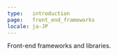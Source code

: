 ```yaml
---
type:   introduction
page:   front_end_frameworks
locale: ja-JP
---
```


Front-end frameworks and libraries.